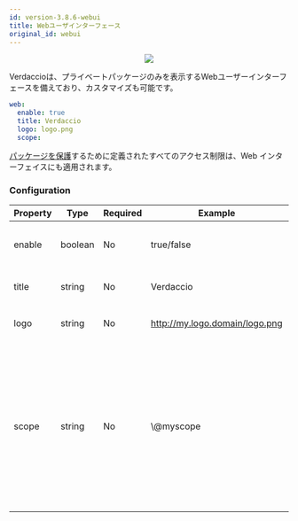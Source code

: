 ```yaml
---
id: version-3.8.6-webui
title: Webユーザインターフェース
original_id: webui
---
```


<p align="center"><img src="https://github.com/verdaccio/verdaccio/blob/master/assets/gif/verdaccio_big_30.gif?raw=true"></p>

Verdaccioは、プライベートパッケージのみを表示するWebユーザーインターフェースを備えており、カスタマイズも可能です。

```yaml
web:
  enable: true
  title: Verdaccio
  logo: logo.png
  scope:
```

[パッケージを保護](protect-your-dependencies.md)するために定義されたすべてのアクセス制限は、Web インターフェイスにも適用されます。

### Configuration

| Property | Type    | Required | Example                        | Support | Description                                                                                                                                          |
| -------- | ------- | -------- | ------------------------------ | ------- | ---------------------------------------------------------------------------------------------------------------------------------------------------- |
| enable   | boolean | No       | true/false                     | all     | allow to display the web interface                                                                                                                   |
| title    | string  | No       | Verdaccio                      | all     | HTML head title description                                                                                                                          |
| logo     | string  | No       | http://my.logo.domain/logo.png | all     | a URI where logo is located                                                                                                                          |
| scope    | string  | No       | \\@myscope                   | all     | If you're using this registry for a specific module scope, specify that scope to set it in the webui instructions header (note: escape @ with \\@) |